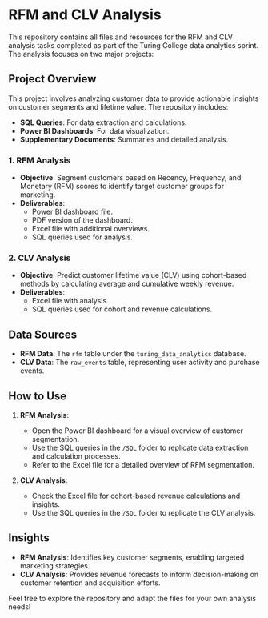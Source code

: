 # RFM and CLV Analysis

This repository contains all files and resources for the RFM and CLV analysis tasks completed as part of the Turing College data analytics sprint. The analysis focuses on two major projects:

## Project Overview
This project involves analyzing customer data to provide actionable insights on customer segments and lifetime value. The repository includes:
- **SQL Queries**: For data extraction and calculations.
- **Power BI Dashboards**: For data visualization.
- **Supplementary Documents**: Summaries and detailed analysis.

### 1. **RFM Analysis**
- **Objective**: Segment customers based on Recency, Frequency, and Monetary (RFM) scores to identify target customer groups for marketing.
- **Deliverables**:
  - Power BI dashboard file.
  - PDF version of the dashboard.
  - Excel file with additional overviews.
  - SQL queries used for analysis.

### 2. **CLV Analysis**
- **Objective**: Predict customer lifetime value (CLV) using cohort-based methods by calculating average and cumulative weekly revenue.
- **Deliverables**:
  - Excel file with analysis.
  - SQL queries used for cohort and revenue calculations.

## Data Sources
- **RFM Data**: The `rfm` table under the `turing_data_analytics` database.
- **CLV Data**: The `raw_events` table, representing user activity and purchase events.

## How to Use
1. **RFM Analysis**:
   - Open the Power BI dashboard for a visual overview of customer segmentation.
   - Use the SQL queries in the `/SQL` folder to replicate data extraction and calculation processes.
   - Refer to the Excel file for a detailed overview of RFM segmentation.

2. **CLV Analysis**:
   - Check the Excel file for cohort-based revenue calculations and insights.
   - Use the SQL queries in the `/SQL` folder to replicate the CLV analysis.

## Insights
- **RFM Analysis**: Identifies key customer segments, enabling targeted marketing strategies.
- **CLV Analysis**: Provides revenue forecasts to inform decision-making on customer retention and acquisition efforts.

Feel free to explore the repository and adapt the files for your own analysis needs!
